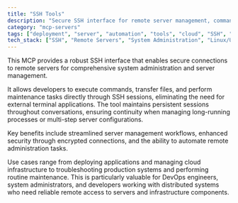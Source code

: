 ```yaml
---
title: "SSH Tools"
description: "Secure SSH interface for remote server management, command execution, and persistent session handling for system administration tasks."
category: "mcp-servers"
tags: ["deployment", "server", "automation", "tools", "cloud", "SSH", "remote access", "DevOps", "system administration"]
tech_stack: ["SSH", "Remote Servers", "System Administration", "Linux/Unix Systems", "Network Security", "File Transfer"]
---
```


This MCP provides a robust SSH interface that enables secure connections to remote servers for comprehensive system administration and server management. 

It allows developers to execute commands, transfer files, and perform maintenance tasks directly through SSH sessions, eliminating the need for external terminal applications. The tool maintains persistent sessions throughout conversations, ensuring continuity when managing long-running processes or multi-step server configurations.

Key benefits include streamlined server management workflows, enhanced security through encrypted connections, and the ability to automate remote administration tasks. 

Use cases range from deploying applications and managing cloud infrastructure to troubleshooting production systems and performing routine maintenance. This is particularly valuable for DevOps engineers, system administrators, and developers working with distributed systems who need reliable remote access to servers and infrastructure components.